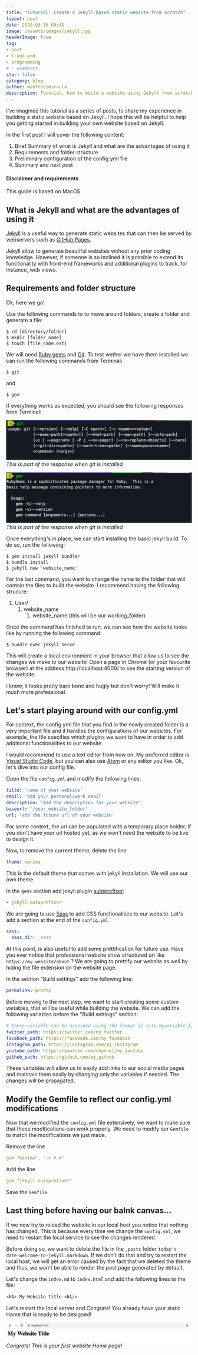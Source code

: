 ```yaml
---
title: "Tutorial: Create a Jekyll-based static website from scratch"
layout: post
date: 2020-03-16 09:45
image: /assets/images/jekyll.jpg
headerImage: true
tag:
- post
- front-end
- programming
# - elements
star: false
category: blog
author: manfredimiraula
description: Tutorial, how to build a website using Jekyll from scratch
---
```


I've imagined this tutorial as a series of posts, to share my experience in building a static website based on Jekyll. I hope this will be helpful to help you getting started in building your own website based on Jekyll. 

In the first post I will cover the following content: 

1. Brief Summary of what is Jekyll and what are the advantages of using it
1. Requirements and folder structure 
1. Preliminary configuration of the config.yml file
1. Summary and next post

#### Disclaimer and requirements
This guide is based on MacOS. 

## What is Jekyll and what are the advantages of using it

[Jekyll][jekyll] is  a useful way to generate static websites that can then be served by webservers such as [GitHub Pages][pages]. 

Jekyll allow to generate beautiful websites without any prior coding knowledge. However, if someone is so inclined it is possible to extend its functionality with front-end frameworks and additional plugins to track, for instance, web views. 

## Requirements and  folder structure
Ok, here we go!

Use the following commands to to move around folders, create a folder and generate a file:

``` shell
$ cd [directory/folder]
$ mkdir [folder_name]
$ touch [file_name.ext]
```

We will need [Ruby gems][gems] and [Git][git]. To test wether we have them installed we can run the following commands from Terminal: 

``` shell
$ git
``` 
and
``` shell
$ gem
```

 If everything works as expected, you should see the following responses from Terminal: 
 
 ![Git installed response](/assets/images/2020-03-18-tutorial/git-response.png)*This is part of the response when git is installed*

  ![Gem installed response](/assets/images/2020-03-18-tutorial/gem-response.png)*This is part of the response when git is installed*

Once everything's in place, we can start installing the basic jekyll build. To do so, run the following: 

``` shell
$ gem install jekyll bundler
$ bundle install 
$ jekyll new 'website_name'
```

For the last command, you want to change the name to the folder that will contain the files to build the website. I recommend having the following strucure: 

1. User/
    1. website_name
        1. website_name (this will be our working_folder)

Once the command has finished to run, we can see how the website looks like by running the following command: 

``` shell
$ bundle exec jekyll serve
```

This will create a local environment in your browser that allow us to see the changes we make to our website! Open a page in Chrome (or your favourite browser) at the address http://localhost:4000/ to see the starting version of the website. 

I know, it looks pretty bare bone and hugly but don't worry! Will make it much more professional.

## Let's start playing around with our config.yml

For context, the config.yml file that you find in the newly created folder is a very important file and it handles the configurations of our websites. For example, the file specifies which plugins we want to have in order to add additional functionalities to our website. 

I would recommend to use a text editor from now on. My preferred editor is [Visual Studio Code][vsc], but you can also use [Atom][atom] or any editor you like. Ok, let's dive into our config file. 

Open the file ```config.yml``` and modify the following lines:

``` yml
title: 'name of your website'
email: 'add your personal/work email'
description: 'Add the description for your website'
baseurl: '/your_website_folder'
url: 'add the future url of your website'
```
For some context, the url can be populated with a temporary place holder, if you don't have your url hosted yet, as we won't need the website to be live to design it.

Now, to remove the current theme, delete the line 
``` yml
theme: minima
``` 
This is the default theme that comes with jekyll installation. We will use our own theme. 

In the ```gems``` section add jekyll plugin [autoprefixer][apfixer]: 

``` yml
- jekyll-autoprefixer
```

We are going to use [Sass][sass] to add CSS functionalities to our website. Let's add a section at the end of the ```config.yml``` 

``` yml
sass:
  sass_dir: _sass
```

At this point, is also useful to add some prettification for future use. Have you ever notice that professional website show structured url like ```https://my_website/about``` ? We are going to prettify our website as well by hiding the file extension on the website page. 

In the section "Build settings" add the following line: 
``` yml
permalink: pretty
```

Before moving to the next step, we want to start creating some custom variables, that will be useful while building the website. We can add the following variables before the "Build settings" section:

``` yml
# these variable can be accessed using the format {{ site.myvariable }} 
twitter_path: https://twitter.com/my_twitter
facebook_path: https://facebook.com/my_facebook
instagram_path: https://instagram.com/my_instagram
youtube_path: https://youtube.com/channel/my_youtube
github_path: https://github.com/my_github
```
These variables will allow us to easily add links to our social media pages and maintain them easily by changing only the variables if needed. The changes will be propagated. 

## Modify the Gemfile to reflect our config.yml modifications

Now that we  modified the ```config.yml``` file extensively, we want to make sure that these modifications can work properly. We need to modify our ```Gemfile``` to match the modifications we just made. 

Remove the line

``` yml
gem "minima", "~> #.#"
```

Add the line 

``` yml
gem "jekyll-autoprefixer"
```

Save the ```Gemfile```.

## Last thing before having our balnk canvas...

If we now try to reload the website in our local host you notice that nothing has changed. This is because every time we change the ```config.yml```, we need to restart the local service to see the changes rendered. 

Before doing so, we want to delete the file in the ```_posts``` folder ```today's date-welcome-to-jekyll.markdown```. If we don't do that and try to restart the local host, we will get an error caused by the fact that we deleted the theme and thus, we won't be able to render the post page generated by default. 

Let's change the ```index.md``` to ```index.html``` and add the following lines to the file: 

``` html
<h1> My Website Title <h1/>
```

Let's restart the local server and Congrats! You already have your static Home that is ready to be designed!

![Our Home MVP!](/assets/images/2020-03-18-tutorial/home.png)*Congrats! This is your first website Home page!*




[jekyll]: https://jekyllrb.com/
[pages]: https://pages.github.com/
[gems]: https://guides.rubygems.org/what-is-a-gem/
[git]: https://git-scm.com/book/en/v2/Getting-Started-Installing-Git
[vsc]: https://code.visualstudio.com/
[atom]: https://atom.io/
[apfixer]: https://github.com/postcss/autoprefixer#other-build-tools
[sass]: https://sass-lang.com/
